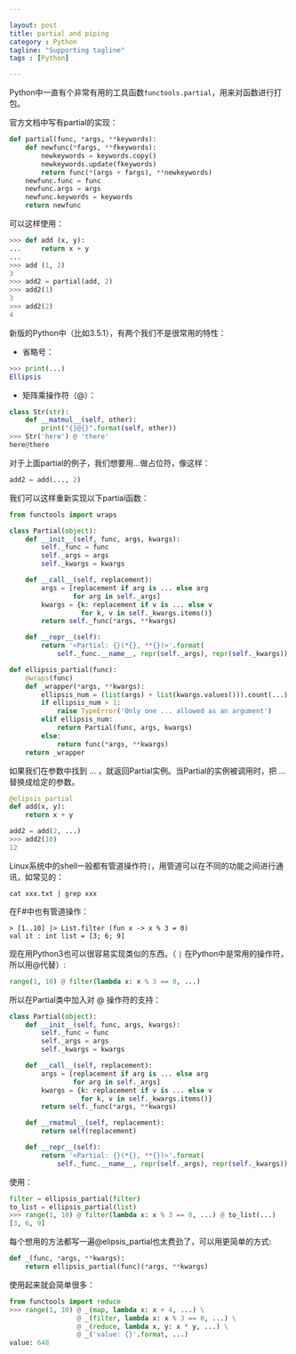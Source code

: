 ```yaml
---

layout: post
title: partial and piping
category : Python
tagline: "Supporting tagline"
tags : [Python]

---
```


Python中一直有个非常有用的工具函数`functools.partial`，用来对函数进行打包。

官方文档中写有partial的实现：

```python
def partial(func, *args, **keywords):
    def newfunc(*fargs, **fkeywords):
        newkeywords = keywords.copy()
        newkeywords.update(fkeywords)
        return func(*(args + fargs), **newkeywords)
    newfunc.func = func
    newfunc.args = args
    newfunc.keywords = keywords
    return newfunc
```

可以这样使用：

```python
>>> def add (x, y):
...     return x + y
...
>>> add (1, 2)
3
>>> add2 = partial(add, 2)
>>> add2(1)
3
>>> add2(2)
4
```

新版的Python中（比如3.5.1），有两个我们不是很常用的特性：

- 省略号：

```python
>>> print(...)
Ellipsis
```

- 矩阵乘操作符（@）：

```python
class Str(str):
	def __matmul__(self, other):
		print("{}@{}".format(self, other))
>>> Str('here') @ 'there'
here@there
```

对于上面partial的例子，我们想要用…做占位符，像这样：

```python
add2 = add(..., 2)
```

我们可以这样重新实现以下partial函数：

```python
from functools import wraps

class Partial(object):
    def __init__(self, func, args, kwargs):
        self._func = func
        self._args = args
        self._kwargs = kwargs

    def __call__(self, replacement):
        args = [replacement if arg is ... else arg
                for arg in self._args]
        kwargs = {k: replacement if v is ... else v
                  for k, v in self._kwargs.items()}
        return self._func(*args, **kwargs)

    def __repr__(self):
        return '<Partial: {}(*{}, **{})>'.format(
        	self._func.__name__, repr(self._args), repr(self._kwargs))

def ellipsis_partial(func):
    @wraps(func)
    def _wrapper(*args, **kwargs):
        ellipsis_num = (list(args) + list(kwargs.values())).count(...)
        if ellipsis_num > 1:
            raise TypeError('Only one ... allowed as an argument')
        elif ellipsis_num:
            return Partial(func, args, kwargs)
        else:
            return func(*args, **kwargs)
    return _wrapper
```

如果我们在参数中找到 … ，就返回Partial实例。当Partial的实例被调用时，把 … 替换成给定的参数。

```python
@elipsis_partial
def add(x, y):
    return x + y

add2 = add(2, ...)
>>> add2(10)
12
```

Linux系统中的shell一般都有管道操作符`|`，用管道可以在不同的功能之间进行通讯，如常见的：

```shell
cat xxx.txt | grep xxx
```

在F#中也有管道操作：

```
> [1..10] |> List.filter (fun x -> x % 3 = 0)
val it : int list = [3; 6; 9]
```

现在用Python3也可以很容易实现类似的东西。（ `|` 在Python中是常用的操作符，所以用@代替）:

```python
range(1, 10) @ filter(lambda x: x % 3 == 0, ...)
```

所以在Partial类中加入对 @ 操作符的支持：

```python
class Partial(object):
    def __init__(self, func, args, kwargs):
        self._func = func
        self._args = args
        self._kwargs = kwargs

    def __call__(self, replacement):
        args = [replacement if arg is ... else arg
                for arg in self._args]
        kwargs = {k: replacement if v is ... else v
                  for k, v in self._kwargs.items()}
        return self._func(*args, **kwargs)

    def __rmatmul__(self, replacement):
        return self(replacement)

    def __repr__(self):
        return '<Partial: {}(*{}, **{})>'.format(
        	self._func.__name__, repr(self._args), repr(self._kwargs))
```

使用：

```python
filter = ellipsis_partial(filter)
to_list = ellipsis_partial(list)
>>> range(1, 10) @ filter(lambda x: x % 3 == 0, ...) @ to_list(...)
[3, 6, 9]
```

每个想用的方法都写一遍@elipsis_partial也太费劲了，可以用更简单的方式:

```python
def _(func, *args, **kwargs):
	return ellipsis_partial(func)(*args, **kwargs)
```

使用起来就会简单很多：

```python
from functools import reduce
>>> range(1, 10) @ _(map, lambda x: x + 4, ...) \
				 @ _(filter, lambda x: x % 3 == 0, ...) \
				 @ _(reduce, lambda x, y: x * y, ...) \
				 @ _('value: {}'.format, ...)
value: 648
```
